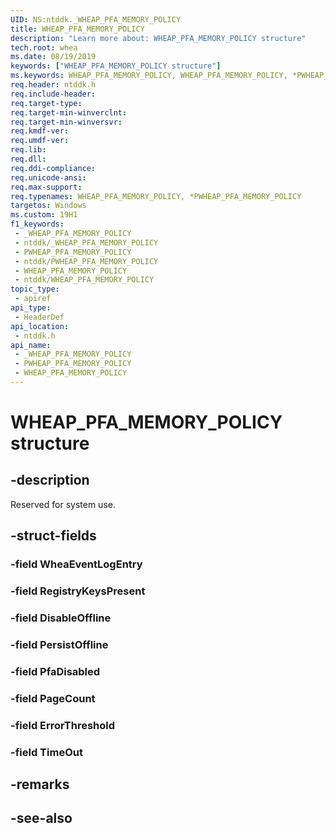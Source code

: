 ```yaml
---
UID: NS:ntddk._WHEAP_PFA_MEMORY_POLICY
title: WHEAP_PFA_MEMORY_POLICY
description: "Learn more about: WHEAP_PFA_MEMORY_POLICY structure"
tech.root: whea
ms.date: 08/19/2019
keywords: ["WHEAP_PFA_MEMORY_POLICY structure"]
ms.keywords: WHEAP_PFA_MEMORY_POLICY, WHEAP_PFA_MEMORY_POLICY, *PWHEAP_PFA_MEMORY_POLICY,
req.header: ntddk.h
req.include-header: 
req.target-type: 
req.target-min-winverclnt: 
req.target-min-winversvr: 
req.kmdf-ver: 
req.umdf-ver: 
req.lib: 
req.dll: 
req.ddi-compliance: 
req.unicode-ansi: 
req.max-support: 
req.typenames: WHEAP_PFA_MEMORY_POLICY, *PWHEAP_PFA_MEMORY_POLICY
targetos: Windows
ms.custom: 19H1
f1_keywords:
 - _WHEAP_PFA_MEMORY_POLICY
 - ntddk/_WHEAP_PFA_MEMORY_POLICY
 - PWHEAP_PFA_MEMORY_POLICY
 - ntddk/PWHEAP_PFA_MEMORY_POLICY
 - WHEAP_PFA_MEMORY_POLICY
 - ntddk/WHEAP_PFA_MEMORY_POLICY
topic_type:
 - apiref
api_type:
 - HeaderDef
api_location:
 - ntddk.h
api_name:
 - _WHEAP_PFA_MEMORY_POLICY
 - PWHEAP_PFA_MEMORY_POLICY
 - WHEAP_PFA_MEMORY_POLICY
---
```


# WHEAP_PFA_MEMORY_POLICY structure


## -description

Reserved for system use.

## -struct-fields

### -field WheaEventLogEntry

### -field RegistryKeysPresent

### -field DisableOffline

### -field PersistOffline

### -field PfaDisabled

### -field PageCount

### -field ErrorThreshold

### -field TimeOut

## -remarks

## -see-also

